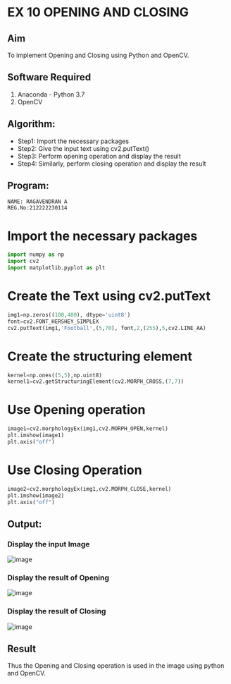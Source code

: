 # EX 10 OPENING AND CLOSING
## Aim
To implement Opening and Closing using Python and OpenCV.
## Software Required
1. Anaconda - Python 3.7
2. OpenCV
## Algorithm:
- Step1: Import the necessary packages
- Step2: Give the input text using cv2.putText()
- Step3: Perform opening operation and display the result
- Step4: Similarly, perform closing operation and display the result
## Program:
```
NAME: RAGAVENDRAN A
REG.No:212222230114
``` 
# Import the necessary packages
```python
import numpy as np
import cv2
import matplotlib.pyplot as plt
```
# Create the Text using cv2.putText
```python
img1=np.zeros((100,400), dtype='uint8')
font=cv2.FONT_HERSHEY_SIMPLEX
cv2.putText(img1,'Football',(5,70), font,2,(255),5,cv2.LINE_AA)
```
# Create the structuring element
```python
kernel=np.ones((5,5),np.uint8)
kernel1=cv2.getStructuringElement(cv2.MORPH_CROSS,(7,7))
```
# Use Opening operation
```python
image1=cv2.morphologyEx(img1,cv2.MORPH_OPEN,kernel)
plt.imshow(image1)
plt.axis("off")
```
# Use Closing Operation
```python
image2=cv2.morphologyEx(img1,cv2.MORPH_CLOSE,kernel)
plt.imshow(image2)
plt.axis("off")
```
## Output:
### Display the input Image
![image](https://github.com/ragavanayyadurai/OPENING--AND-CLOSING/assets/118749557/26480601-eb65-4b9d-b42e-0ac2c87a5c43)
### Display the result of Opening
![image](https://github.com/ragavanayyadurai/OPENING--AND-CLOSING/assets/118749557/e4a93fda-cdb2-43ff-bff8-61f2f4bb84c7)
### Display the result of Closing
![image](https://github.com/ragavanayyadurai/OPENING--AND-CLOSING/assets/118749557/d35955be-f6fb-4e52-99fc-8a44a189acc2)
## Result
Thus the Opening and Closing operation is used in the image using python and OpenCV.
